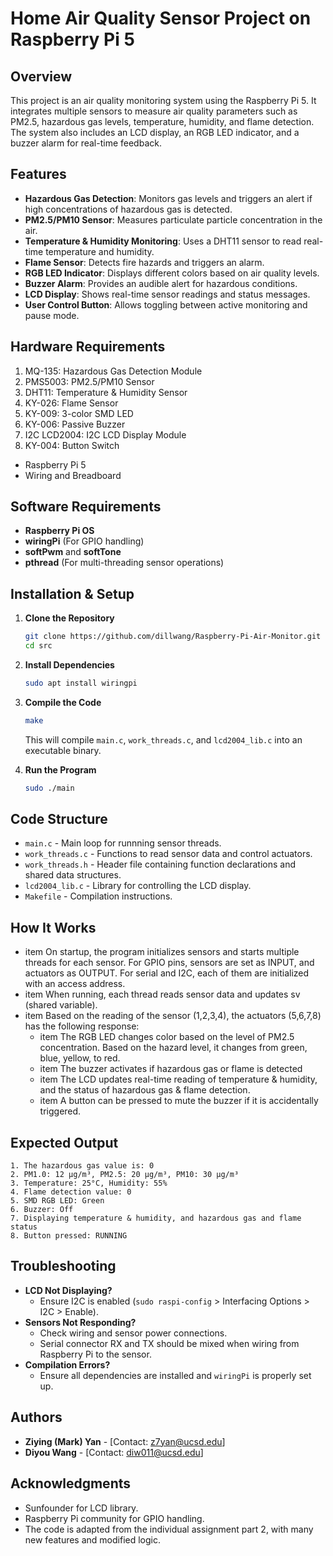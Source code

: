 # Home Air Quality Sensor Project on Raspberry Pi 5

## Overview
This project is an air quality monitoring system using the Raspberry Pi 5. It integrates multiple sensors to measure air quality parameters such as PM2.5, hazardous gas levels, temperature, humidity, and flame detection. The system also includes an LCD display, an RGB LED indicator, and a buzzer alarm for real-time feedback.

## Features
- **Hazardous Gas Detection**: Monitors gas levels and triggers an alert if high concentrations of hazardous gas is detected.
- **PM2.5/PM10 Sensor**: Measures particulate particle concentration in the air.
- **Temperature & Humidity Monitoring**: Uses a DHT11 sensor to read real-time temperature and humidity.
- **Flame Sensor**: Detects fire hazards and triggers an alarm.
- **RGB LED Indicator**: Displays different colors based on air quality levels.
- **Buzzer Alarm**: Provides an audible alert for hazardous conditions.
- **LCD Display**: Shows real-time sensor readings and status messages.
- **User Control Button**: Allows toggling between active monitoring and pause mode.

## Hardware Requirements
 1. MQ-135: Hazardous Gas Detection Module
 2. PMS5003: PM2.5/PM10 Sensor
 3. DHT11: Temperature & Humidity Sensor
 4. KY-026: Flame Sensor
 5. KY-009: 3-color SMD LED
 6. KY-006: Passive Buzzer
 7. I2C LCD2004: I2C LCD Display Module
 8. KY-004: Button Switch
- Raspberry Pi 5
- Wiring and Breadboard

## Software Requirements
- **Raspberry Pi OS**
- **wiringPi** (For GPIO handling)
- **softPwm** and **softTone**
- **pthread** (For multi-threading sensor operations)

## Installation & Setup
1. **Clone the Repository**
   ```bash
   git clone https://github.com/dillwang/Raspberry-Pi-Air-Monitor.git
   cd src
   ```

2. **Install Dependencies**
   ```bash
   sudo apt install wiringpi
   ```

3. **Compile the Code**
   ```bash
   make
   ```
   This will compile `main.c`, `work_threads.c`, and `lcd2004_lib.c` into an executable binary.

4. **Run the Program**
   ```bash
   sudo ./main
   ```

## Code Structure
- `main.c` - Main loop for runnning sensor threads.
- `work_threads.c` - Functions to read sensor data and control actuators.
- `work_threads.h` - Header file containing function declarations and shared data structures.
- `lcd2004_lib.c` - Library for controlling the LCD display.
- `Makefile` - Compilation instructions.

## How It Works
  - item On startup, the program initializes sensors and starts multiple threads for each sensor. For GPIO pins, sensors are set as INPUT, and actuators as OUTPUT. For serial and I2C, each of them are initialized with an access address.
  - item When running, each thread reads sensor data and updates sv (shared variable).
  - item Based on the reading of the sensor (1,2,3,4), the actuators (5,6,7,8) has the following response:
    - item The RGB LED changes color based on the level of PM2.5 concentration. Based on the hazard level, it changes from green, blue, yellow, to red.
    - item The buzzer activates if hazardous gas or flame is detected
    - item The LCD updates real-time reading of temperature & humidity, and the status of hazardous gas & flame detection.
    - item A button can be pressed to mute the buzzer if it is accidentally triggered.


## Expected Output
```
1. The hazardous gas value is: 0
2. PM1.0: 12 µg/m³, PM2.5: 20 µg/m³, PM10: 30 µg/m³
3. Temperature: 25°C, Humidity: 55%
4. Flame detection value: 0
5. SMD RGB LED: Green
6. Buzzer: Off
7. Displaying temperature & humidity, and hazardous gas and flame status
8. Button pressed: RUNNING
```

## Troubleshooting
- **LCD Not Displaying?**
  - Ensure I2C is enabled (`sudo raspi-config` > Interfacing Options > I2C > Enable).
- **Sensors Not Responding?**
  - Check wiring and sensor power connections.
  - Serial connector RX and TX should be mixed when wiring from Raspberry Pi to the sensor.
- **Compilation Errors?**
  - Ensure all dependencies are installed and `wiringPi` is properly set up.

## Authors
- **Ziying (Mark) Yan** - [Contact: z7yan@ucsd.edu]
- **Diyou Wang** - [Contact: diw011@ucsd.edu]

## Acknowledgments
- Sunfounder for LCD library.
- Raspberry Pi community for GPIO handling.
- The code is adapted from the individual assignment part 2, with many new features and modified logic.


